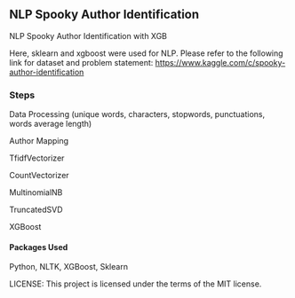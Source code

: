 ## NLP Spooky Author Identification
NLP Spooky Author Identification with XGB

Here, sklearn and xgboost were used for NLP. Please refer to the following link for dataset and problem statement:
https://www.kaggle.com/c/spooky-author-identification

### Steps
Data Processing (unique words, characters, stopwords, punctuations, words average length)

Author Mapping

TfidfVectorizer

CountVectorizer

MultinomialNB

TruncatedSVD

XGBoost

#### Packages Used 
Python, NLTK, XGBoost, Sklearn

LICENSE: This project is licensed under the terms of the MIT license.
